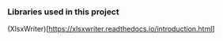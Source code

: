 ### Libraries used in this project
(XlsxWriter)[https://xlsxwriter.readthedocs.io/introduction.html]